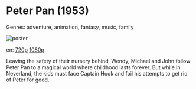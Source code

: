 # Peter Pan (1953)

Genres: adventure, animation, fantasy, music, family

![poster](http://image.tmdb.org/t/p/w500/aWLgUzpkVFk8OVcg5jJte5I0Ces.jpg)

en:
  [720p](magnet:?xt=urn:btih:A122F2E3EAE1BD9E59B2A8D5D16B43D947CA06C5&tr=udp://glotorrents.pw:6969/announce&tr=udp://tracker.opentrackr.org:1337/announce&tr=udp://torrent.gresille.org:80/announce&tr=udp://tracker.openbittorrent.com:80&tr=udp://tracker.coppersurfer.tk:6969&tr=udp://tracker.leechers-paradise.org:6969&tr=udp://p4p.arenabg.ch:1337&tr=udp://tracker.internetwarriors.net:1337)
  [1080p](magnet:?xt=urn:btih:A746A5FAB9D72363469519637B47B91B37B0DCED&tr=udp://glotorrents.pw:6969/announce&tr=udp://tracker.opentrackr.org:1337/announce&tr=udp://torrent.gresille.org:80/announce&tr=udp://tracker.openbittorrent.com:80&tr=udp://tracker.coppersurfer.tk:6969&tr=udp://tracker.leechers-paradise.org:6969&tr=udp://p4p.arenabg.ch:1337&tr=udp://tracker.internetwarriors.net:1337)
  


Leaving the safety of their nursery behind, Wendy, Michael and John follow Peter Pan to a magical world where childhood lasts forever. But while in Neverland, the kids must face Captain Hook and foil his attempts to get rid of Peter for good.